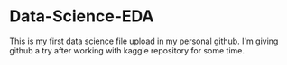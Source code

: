 # Data-Science-EDA

This is my first data science file upload in my personal github.
I'm giving github a try after working with kaggle repository for some time.

